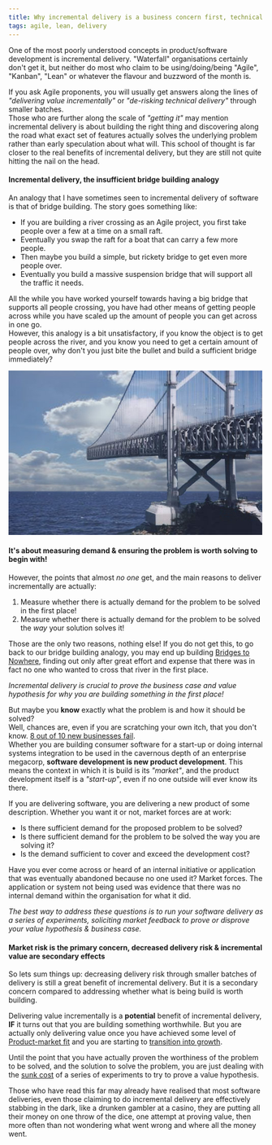 ```yaml
---
title: Why incremental delivery is a business concern first, technical a distant second
tags: agile, lean, delivery
---
```

One of the most poorly understood concepts in product/software development is incremental delivery. "Waterfall" organisations certainly don't get it, but neither do most who claim to be using/doing/being "Agile", "Kanban", "Lean" or whatever the flavour and buzzword of the month is.

If you ask Agile proponents, you will usually get answers along the lines of _"delivering value incrementally"_ or _"de-risking technical delivery"_ through smaller batches. \
Those who are further along the scale of _"getting it"_ may mention incremental delivery is about building the right thing and discovering along the road what exact set of features actually solves the underlying problem rather than early speculation about what will. This school of thought is far closer to the real benefits of incremental delivery, but they are still not quite hitting the nail on the head.

#### Incremental delivery, the insufficient bridge building analogy
An analogy that I have sometimes seen to incremental delivery of software is that of bridge building. The story goes something like:

* If you are building a river crossing as an Agile project, you first take people over a few at a time on a small raft.
* Eventually you swap the raft for a boat that can carry a few more people.
* Then maybe you build a simple, but rickety bridge to get even more people over.
* Eventually you build a massive suspension bridge that will support all the traffic it needs.

All the while you have worked yourself towards having a big bridge that supports all people crossing, you have had other means of getting people across while you have scaled up the amount of people you can get across in one go.\
However, this analogy is a bit unsatisfactory, if you know the object is to get people across the river, and you know you need to get a certain amount of people over, why don't you just bite the bullet and build a sufficient bridge immediately?

![Bridge to Nowhere](/img/blog/bridge-to-nowhere.jpg)

#### It's about measuring demand &amp; ensuring the problem is worth solving to begin with!
However, the points that almost _no one_ get, and the main reasons to deliver incrementally are actually:

1. Measure whether there is actually demand for the problem to be solved in the first place!
2. Measure whether there is actually demand for the problem to be solved the _way_ your solution solves it!

Those are the only two reasons, nothing else! If you do not get this, to go back to our bridge building analogy, you may end up building [Bridges to Nowhere](http://en.wikipedia.org/wiki/Gravina_Island_Bridge), finding out only after great effort and expense that there was in fact no one who wanted to cross that river in the first place.

*Incremental delivery is crucial to prove the business case and value hypothesis for why you are building something in the first place!*

But maybe you **know** exactly what the problem is and how it should be solved? \
Well, chances are, even if you are scratching your own itch, that you don't know. [8 out of 10 new businesses fail](http://www.forbes.com/sites/ericwagner/2013/09/12/five-reasons-8-out-of-10-businesses-fail/). \
Whether you are building consumer software for a start-up or doing internal systems integration to be used in the cavernous depth of an enterprise megacorp, **software development is new product development**. This means the context in which it is build is its _"market"_, and the product development itself is a _"start-up"_, even if no one outside will ever know its there. 

If you are delivering software, you are delivering a new product of some description. Whether you want it or not, market forces are at work:

* Is there sufficient demand for the proposed problem to be solved?
* Is there sufficient demand for the problem to be solved the way you are solving it?
* Is the demand sufficient to cover and exceed the development cost?

Have you ever come across or heard of an internal initiative or application that was eventually abandoned because no one used it? Market forces. The application or system not being used was evidence that there was no internal demand within the organisation for what it did.

*The best way to address these questions is to run your software delivery as a series of experiments, soliciting market feedback to prove or disprove your value hypothesis & business case.*


#### Market risk is the primary concern, decreased delivery risk &amp; incremental value are secondary effects
So lets sum things up: decreasing delivery risk through smaller batches of delivery is still a great benefit of incremental delivery. But it is a secondary concern compared to addressing whether what is being build is worth building.

Delivering value incrementally is a **potential** benefit of incremental delivery, **IF** it turns out that you are building something worthwhile. But you are actually only delivering value once you have achieved some level of [Product-market fit](http://en.wikipedia.org/wiki/Product/market_fit) and you are starting to [transition into growth](http://www.startup-marketing.com/the-startup-pyramid/).

Until the point that you have actually proven the worthiness of the problem to be solved, and the solution to solve the problem, you are just dealing with the [sunk cost](http://en.wikipedia.org/wiki/Sunk_costs) of a series of experiments to try to prove a value hypothesis.

Those who have read this far may already have realised that most software deliveries, even those claiming to do incremental delivery are effectively stabbing in the dark, like a drunken gambler at a casino, they are putting all their money on one throw of the dice, one attempt at proving value, then more often than not wondering what went wrong and where all the money went.
